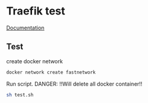 # Traefik test

[Documentation](https://docs.traefik.io/)

## Test

create docker network

```bash
docker network create fastnetwork
```

Run script.
DANGER: !!Will delete all docker container!!

```bash
sh test.sh
```